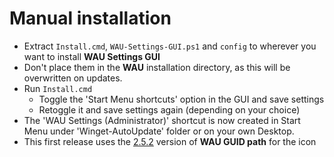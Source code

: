 # Manual installation
- Extract `Install.cmd`, `WAU-Settings-GUI.ps1` and `config` to wherever you want to install **WAU Settings GUI**
- Don't place them in the **WAU** installation directory, as this will be overwritten on updates.
- Run `Install.cmd`
  - Toggle the 'Start Menu shortcuts' option in the GUI and save settings
  - Retoggle it and save settings again (depending on your choice)
- The 'WAU Settings (Administrator)' shortcut is now created in Start Menu under 'Winget-AutoUpdate' folder or on your own Desktop.
- This first release uses the [2.5.2](https://github.com/Romanitho/Winget-AutoUpdate/releases/tag/v2.5.2) version of **WAU GUID path** for the icon
